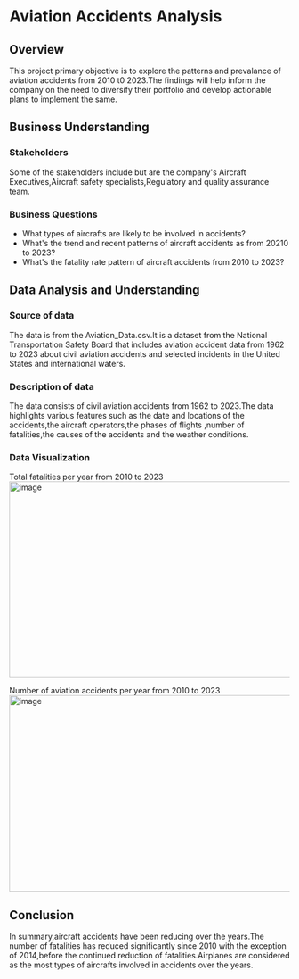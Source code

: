 # Aviation Accidents Analysis
## Overview
This project primary objective is to explore the patterns and prevalance of aviation accidents from 2010 t0 2023.The findings will help inform the company on the need to diversify their portfolio and develop actionable plans to implement the same.
## Business Understanding
### Stakeholders
Some of the stakeholders include but are the company's Aircraft Executives,Aircraft safety specialists,Regulatory and quality assurance team.
### Business Questions
 - What types of aircrafts are likely to be involved in accidents?
 - What's the trend and recent patterns of aircraft accidents as from 20210 to 2023?
 - What's the fatality rate pattern of aircraft accidents from 2010 to 2023?
## Data Analysis and Understanding
### Source of data
The data is from the Aviation_Data.csv.It is a dataset from the National Transportation Safety Board that includes aviation accident data from 1962 to 2023 about civil aviation accidents and selected incidents in the United States and international waters.
### Description of data
The data consists of civil aviation accidents from 1962 to 2023.The data highlights various features such as the date and locations of the accidents,the aircraft operators,the phases of flights ,number of fatalities,the causes of the accidents and the weather conditions.
### Data Visualization
Total fatalities per year from 2010 to 2023
<img width="712" height="352" alt="image" src="https://github.com/user-attachments/assets/8208e533-a1bc-4eae-8598-ed6a7ff1d1cb" />

Number of aviation accidents per year from 2010 to 2023
<img width="712" height="352" alt="image" src="https://github.com/user-attachments/assets/b71512c8-f4fb-4aec-9158-40d3df22626d" />

## Conclusion
In summary,aircraft accidents have been reducing over the years.The number of fatalities has reduced significantly since 2010 with the exception of 2014,before the continued reduction of fatalities.Airplanes are considered as the most types of aircrafts involved in accidents over the years.

